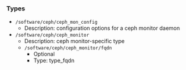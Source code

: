
### Types

 - `/software/ceph/ceph_mon_config`
    - Description:  configuration options for a ceph monitor daemon
 - `/software/ceph/ceph_monitor`
    - Description:  ceph monitor-specific type
    - `/software/ceph/ceph_monitor/fqdn`
        - Optional
        - Type: type_fqdn
